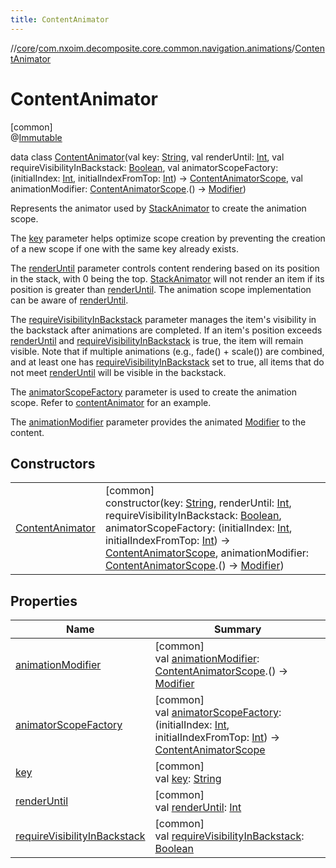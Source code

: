 ```yaml
---
title: ContentAnimator
---
```

//[core](../../../index.html)/[com.nxoim.decomposite.core.common.navigation.animations](../index.html)/[ContentAnimator](index.html)



# ContentAnimator



[common]\
@[Immutable](https://developer.android.com/reference/kotlin/androidx/compose/runtime/Immutable.html)



data class [ContentAnimator](index.html)(val key: [String](https://kotlinlang.org/api/latest/jvm/stdlib/kotlin/-string/index.html), val renderUntil: [Int](https://kotlinlang.org/api/latest/jvm/stdlib/kotlin/-int/index.html), val requireVisibilityInBackstack: [Boolean](https://kotlinlang.org/api/latest/jvm/stdlib/kotlin/-boolean/index.html), val animatorScopeFactory: (initialIndex: [Int](https://kotlinlang.org/api/latest/jvm/stdlib/kotlin/-int/index.html), initialIndexFromTop: [Int](https://kotlinlang.org/api/latest/jvm/stdlib/kotlin/-int/index.html)) -&gt; [ContentAnimatorScope](../../com.nxoim.decomposite.core.common.navigation.animations.scopes/-content-animator-scope/index.html), val animationModifier: [ContentAnimatorScope](../../com.nxoim.decomposite.core.common.navigation.animations.scopes/-content-animator-scope/index.html).() -&gt; [Modifier](https://developer.android.com/reference/kotlin/androidx/compose/ui/Modifier.html))

Represents the animator used by [StackAnimator](../../com.nxoim.decomposite.core.common.navigation.animations.stack/-stack-animator.html) to create the animation scope.



The [key](key.html) parameter helps optimize scope creation by preventing the creation of a new scope if one with the same key already exists.



The [renderUntil](render-until.html) parameter controls content rendering based on its position in the stack, with 0 being the top. [StackAnimator](../../com.nxoim.decomposite.core.common.navigation.animations.stack/-stack-animator.html) will not render an item if its position is greater than [renderUntil](render-until.html). The animation scope implementation can be aware of [renderUntil](render-until.html).



The [requireVisibilityInBackstack](require-visibility-in-backstack.html) parameter manages the item's visibility in the backstack after animations are completed. If an item's position exceeds [renderUntil](render-until.html) and [requireVisibilityInBackstack](require-visibility-in-backstack.html) is true, the item will remain visible. Note that if multiple animations (e.g., fade() + scale()) are combined, and at least one has [requireVisibilityInBackstack](require-visibility-in-backstack.html) set to true, all items that do not meet [renderUntil](render-until.html) will be visible in the backstack.



The [animatorScopeFactory](animator-scope-factory.html) parameter is used to create the animation scope. Refer to [contentAnimator](../../com.nxoim.decomposite.core.common.navigation.animations.scopes/content-animator.html) for an example.



The [animationModifier](animation-modifier.html) parameter provides the animated [Modifier](https://developer.android.com/reference/kotlin/androidx/compose/ui/Modifier.html) to the content.



## Constructors


| | |
|---|---|
| [ContentAnimator](-content-animator.html) | [common]<br>constructor(key: [String](https://kotlinlang.org/api/latest/jvm/stdlib/kotlin/-string/index.html), renderUntil: [Int](https://kotlinlang.org/api/latest/jvm/stdlib/kotlin/-int/index.html), requireVisibilityInBackstack: [Boolean](https://kotlinlang.org/api/latest/jvm/stdlib/kotlin/-boolean/index.html), animatorScopeFactory: (initialIndex: [Int](https://kotlinlang.org/api/latest/jvm/stdlib/kotlin/-int/index.html), initialIndexFromTop: [Int](https://kotlinlang.org/api/latest/jvm/stdlib/kotlin/-int/index.html)) -&gt; [ContentAnimatorScope](../../com.nxoim.decomposite.core.common.navigation.animations.scopes/-content-animator-scope/index.html), animationModifier: [ContentAnimatorScope](../../com.nxoim.decomposite.core.common.navigation.animations.scopes/-content-animator-scope/index.html).() -&gt; [Modifier](https://developer.android.com/reference/kotlin/androidx/compose/ui/Modifier.html)) |


## Properties


| Name | Summary |
|---|---|
| [animationModifier](animation-modifier.html) | [common]<br>val [animationModifier](animation-modifier.html): [ContentAnimatorScope](../../com.nxoim.decomposite.core.common.navigation.animations.scopes/-content-animator-scope/index.html).() -&gt; [Modifier](https://developer.android.com/reference/kotlin/androidx/compose/ui/Modifier.html) |
| [animatorScopeFactory](animator-scope-factory.html) | [common]<br>val [animatorScopeFactory](animator-scope-factory.html): (initialIndex: [Int](https://kotlinlang.org/api/latest/jvm/stdlib/kotlin/-int/index.html), initialIndexFromTop: [Int](https://kotlinlang.org/api/latest/jvm/stdlib/kotlin/-int/index.html)) -&gt; [ContentAnimatorScope](../../com.nxoim.decomposite.core.common.navigation.animations.scopes/-content-animator-scope/index.html) |
| [key](key.html) | [common]<br>val [key](key.html): [String](https://kotlinlang.org/api/latest/jvm/stdlib/kotlin/-string/index.html) |
| [renderUntil](render-until.html) | [common]<br>val [renderUntil](render-until.html): [Int](https://kotlinlang.org/api/latest/jvm/stdlib/kotlin/-int/index.html) |
| [requireVisibilityInBackstack](require-visibility-in-backstack.html) | [common]<br>val [requireVisibilityInBackstack](require-visibility-in-backstack.html): [Boolean](https://kotlinlang.org/api/latest/jvm/stdlib/kotlin/-boolean/index.html) |

